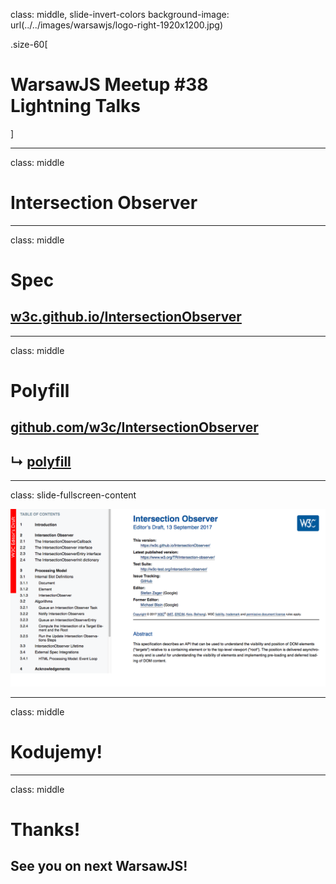 class: middle, slide-invert-colors
background-image: url(../../images/warsawjs/logo-right-1920x1200.jpg)

.size-60[
# WarsawJS Meetup #38<br/><span class="slim">Lightning Talks</span>
]

---

class: middle

# Intersection Observer

---

class: middle

# Spec

## [w3c.github.io/IntersectionObserver][spec]

---

class: middle

# Polyfill

## [github.com/w3c/IntersectionObserver][project]
## ↳ [polyfill][project-polyfill]

---

class: slide-fullscreen-content

![](images/spec.png)

---

class: middle

# Kodujemy!

---

class: middle

# Thanks!

## See you on next WarsawJS!


[spec]: https://w3c.github.io/IntersectionObserver/
[project]: https://github.com/w3c/IntersectionObserver/
[project-polyfill]: https://github.com/w3c/IntersectionObserver/tree/gh-pages/polyfill
